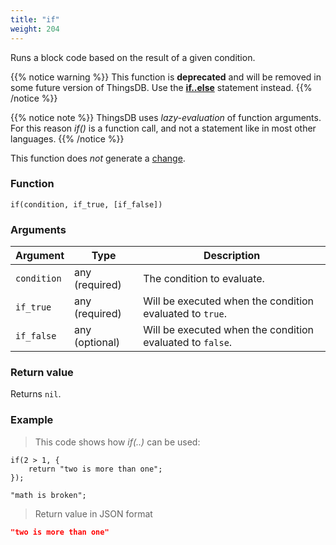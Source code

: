 ```yaml
---
title: "if"
weight: 204
---
```


Runs a block code based on the result of a given condition.

{{% notice warning %}}
This function is **deprecated** and will be removed in some future version of ThingsDB. Use the **[if..else](../../overview/statements/#ifelse)** statement instead.
{{% /notice %}}

{{% notice note %}}
ThingsDB uses *lazy-evaluation* of function arguments. For this reason *if()* is a function call, and not a statement like in most other languages.
{{% /notice %}}

This function does *not* generate a [change](../../overview/changes).

### Function

`if(condition, if_true, [if_false])`

### Arguments

Argument | Type | Description
-------- | ---- | -----------
`condition` | any (required) | The condition to evaluate.
`if_true` | any (required) | Will be executed when the condition evaluated to `true`.
`if_false` | any (optional) | Will be executed when the condition evaluated to `false`.

### Return value

Returns `nil`.

### Example

> This code shows how *if(..)* can be used:

```thingsdb,json_response
if(2 > 1, {
    return "two is more than one";
});

"math is broken";
```

> Return value in JSON format

```json
"two is more than one"
```
